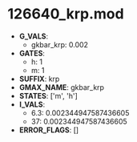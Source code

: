 # 126640_krp.mod

- **G_VALS**:
  - gkbar_krp: 0.002
- **GATES**:
  - h: 1
  - m: 1
- **SUFFIX**: krp
- **GMAX_NAME**: gkbar_krp
- **STATES**: ['m', 'h']
- **I_VALS**:
  - 6.3: 0.002344947587436605
  - 37: 0.002344947587436605
- **ERROR_FLAGS**: []

